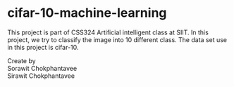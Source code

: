 # cifar-10-machine-learning

This project is part of CSS324 Artificial intelligent class at SIIT.
In this project, we try to classify the image into 10 different class.
The data set use in this project is cifar-10.

Create by\
Sorawit Chokphantavee\
Sirawit Chokphantavee

